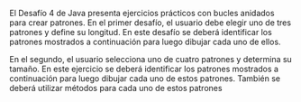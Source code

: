 El Desafío 4 de Java presenta ejercicios prácticos con bucles anidados para crear patrones. En el primer desafío, el usuario debe elegir uno de tres patrones y define su longitud. En este desafío se deberá identificar los patrones mostrados a continuación para luego
dibujar cada uno de ellos. 

En el segundo, el usuario selecciona uno de cuatro patrones y determina su tamaño. En este ejercicio se deberá identificar los patrones mostrados a continuación para luego dibujar cada uno de estos patrones. También se deberá utilizar métodos para cada uno de estos patrones
